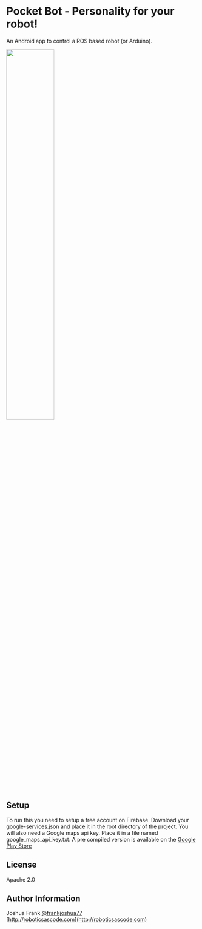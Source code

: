 # Pocket Bot - Personality for your robot!
An Android app to control a ROS based robot (or Arduino).

[<img src="https://github.com/steverichey/google-play-badge-svg/blob/master/img/en_get.svg" width="50%">](https://play.google.com/store/apps/details?id=com.tesseractmobile.pocketbot)

## Setup

To run this you need to setup a free account on Firebase.
Download your google-services.json and place it in the root directory of the project. You will also need a Google maps api key. Place it in a file named google_maps_api_key.txt.
A pre compiled version is available on the [Google Play Store](https://play.google.com/store/apps/details?id=com.tesseractmobile.pocketbot)

## License

Apache 2.0

## Author Information

Joshua Frank [@frankjoshua77](https://www.twitter.com/@frankjoshua77)
<br>
[http://roboticsascode.com](http://roboticsascode.com)